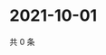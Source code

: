 # 2021-10-01

共 0 条

<!-- BEGIN -->
<!-- 最后更新时间 Fri Oct 01 2021 03:11:47 GMT+0800 (China Standard Time) -->

<!-- END -->
